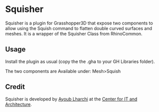 # Squisher
Squisher is a plugin for Grasshopper3D that expose two components to allow using the Squish command to flatten double curved surfaces and meshes. It is a wrapper of the Squisher Class from RhinoCommon.

## Usage
Install the plugin as usual (copy the the .gha to your GH Libraries folder).

The two components are Available under: Mesh>Squish

## Credit
Squisher is developed by [Ayoub Lharchi](<https://www.lharchi.com>) at the [Center for IT and Architecture](<https://royaldanishacademy.com/CITA>).
